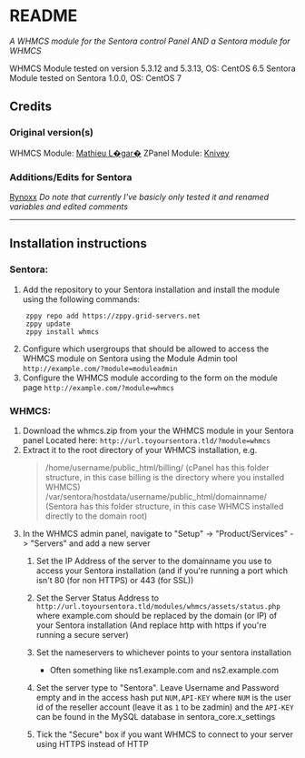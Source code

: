 # README #
_A WHMCS module for the Sentora control Panel AND a Sentora module for WHMCS_

WHMCS Module tested on version 5.3.12 and 5.3.13, OS: CentOS 6.5
Sentora Module tested on Sentora 1.0.0, OS: CentOS 7


## Credits ##

### Original version(s) ###
WHMCS Module: [Mathieu L�gar�](mailto:levelkro@yahoo.ca)
ZPanel Module: [Knivey](https://github.com/knivey/)

### Additions/Edits for Sentora ###
[Rynoxx](https://github.com/rynoxx)
_Do note that currently I've basicly only tested it and renamed variables and edited comments_

- - -

## Installation instructions ##

### Sentora: ###
1. Add the repository to your Sentora installation and install the module using the following commands:
```
	zppy repo add https://zppy.grid-servers.net
	zppy update
	zppy install whmcs
```
2. Configure which usergroups that should be allowed to access the WHMCS module on Sentora using the Module Admin tool `http://example.com/?module=moduleadmin`
3. Configure the WHMCS module according to the form on the module page `http://example.com/?module=whmcs`

### WHMCS: ###

1. Download the whmcs.zip from your the WHMCS module in your Sentora panel Located here: `http://url.toyoursentora.tld/?module=whmcs`
2. Extract it to the root directory of your WHMCS installation, e.g.
	> /home/username/public_html/billing/ (cPanel has this folder structure, in this case billing is the directory where you installed WHMCS)
	> /var/sentora/hostdata/username/public_html/domainname/ (Sentora has this folder structure, in this case WHMCS installed directly to the domain root)
3. In the WHMCS admin panel, navigate to "Setup" -> "Product/Services" -> "Servers" and add a new server
	1. Set the IP Address of the server to the domainname you use to access your Sentora installation (and if you're running a port which isn't 80 (for non HTTPS) or 443 (for SSL))

	2. Set the Server Status Address to `http://url.toyoursentora.tld/modules/whmcs/assets/status.php` where example.com should be replaced by the domain (or IP) of your Sentora installation (And replace http with https if you're running a secure server)

	3. Set the nameservers to whichever points to your sentora installation
		* Often something like ns1.example.com and ns2.example.com

	4. Set the server type to "Sentora". Leave Username and Password empty and in the access hash put `NUM,API-KEY` where `NUM` is the user id of the reseller account (leave it as `1` to be zadmin) and the `API-KEY` can be found in the MySQL database in sentora_core.x_settings

	5. Tick the "Secure" box if you want WHMCS to connect to your server using HTTPS instead of HTTP
